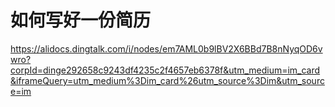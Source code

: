 # 如何写好一份简历

https://alidocs.dingtalk.com/i/nodes/em7AML0b9lBV2X6BBd7B8nNyqOD6vwro?corpId=dinge292658c9243df4235c2f4657eb6378f&utm_medium=im_card&iframeQuery=utm_medium%3Dim_card%26utm_source%3Dim&utm_source=im